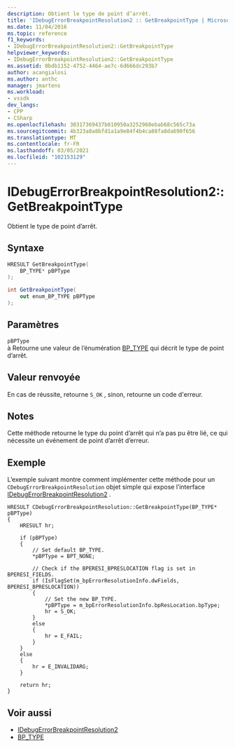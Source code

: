 ```yaml
---
description: Obtient le type de point d’arrêt.
title: 'IDebugErrorBreakpointResolution2 :: GetBreakpointType | Microsoft Docs'
ms.date: 11/04/2016
ms.topic: reference
f1_keywords:
- IDebugErrorBreakpointResolution2::GetBreakpointType
helpviewer_keywords:
- IDebugErrorBreakpointResolution2::GetBreakpointType
ms.assetid: 0bdb1152-4752-4464-ae7c-6d666dc293b7
author: acangialosi
ms.author: anthc
manager: jmartens
ms.workload:
- vssdk
dev_langs:
- CPP
- CSharp
ms.openlocfilehash: 30317369437b010950a3252960ebab68c565c73a
ms.sourcegitcommit: 4b323a8a8bfd1a1a9e84f4b4ca88fa8da690f656
ms.translationtype: MT
ms.contentlocale: fr-FR
ms.lasthandoff: 03/05/2021
ms.locfileid: "102153129"
---
```

# <a name="idebugerrorbreakpointresolution2getbreakpointtype"></a>IDebugErrorBreakpointResolution2::GetBreakpointType
Obtient le type de point d’arrêt.

## <a name="syntax"></a>Syntaxe

```cpp
HRESULT GetBreakpointType(
    BP_TYPE* pBPType
);
```

```csharp
int GetBreakpointType(
    out enum_BP_TYPE pBPType
);
```

## <a name="parameters"></a>Paramètres
`pBPType`\
à Retourne une valeur de l’énumération [BP_TYPE](../../../extensibility/debugger/reference/bp-type.md) qui décrit le type de point d’arrêt.

## <a name="return-value"></a>Valeur renvoyée
En cas de réussite, retourne `S_OK` , sinon, retourne un code d'erreur.

## <a name="remarks"></a>Notes
Cette méthode retourne le type du point d’arrêt qui n’a pas pu être lié, ce qui nécessite un événement de point d’arrêt d’erreur.

## <a name="example"></a>Exemple
L’exemple suivant montre comment implémenter cette méthode pour un `CDebugErrorBreakpointResolution` objet simple qui expose l’interface [IDebugErrorBreakpointResolution2](../../../extensibility/debugger/reference/idebugerrorbreakpointresolution2.md) .

```
HRESULT CDebugErrorBreakpointResolution::GetBreakpointType(BP_TYPE* pBPType)
{
    HRESULT hr;

    if (pBPType)
    {
        // Set default BP_TYPE.
        *pBPType = BPT_NONE;

        // Check if the BPERESI_BPRESLOCATION flag is set in BPERESI_FIELDS.
        if (IsFlagSet(m_bpErrorResolutionInfo.dwFields, BPERESI_BPRESLOCATION))
        {
            // Set the new BP_TYPE.
            *pBPType = m_bpErrorResolutionInfo.bpResLocation.bpType;
            hr = S_OK;
        }
        else
        {
            hr = E_FAIL;
        }
    }
    else
    {
        hr = E_INVALIDARG;
    }

    return hr;
}
```

## <a name="see-also"></a>Voir aussi
- [IDebugErrorBreakpointResolution2](../../../extensibility/debugger/reference/idebugerrorbreakpointresolution2.md)
- [BP_TYPE](../../../extensibility/debugger/reference/bp-type.md)
